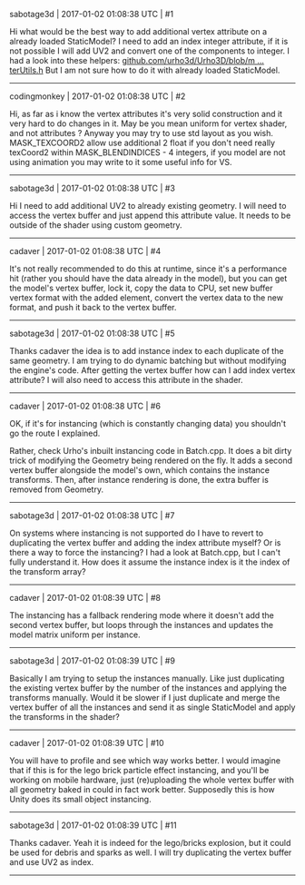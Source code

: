 sabotage3d | 2017-01-02 01:08:38 UTC | #1

Hi what would be the best way to add additional vertex attribute on a already loaded StaticModel? I need to add an index integer attribute, if it is not possible I will add UV2 and convert one of the components to integer. I had a look into these helpers: [github.com/urho3d/Urho3D/blob/m ... terUtils.h](https://github.com/urho3d/Urho3D/blob/master/Source/Tools/OgreImporter/OgreImporterUtils.h)  But I am not sure how to do it with already loaded StaticModel.

-------------------------

codingmonkey | 2017-01-02 01:08:38 UTC | #2

Hi, as far as i know the vertex attributes it's very solid construction and it very hard to do changes in it.
May be you mean uniform for vertex shader, and not attributes ?
Anyway you may try to use std layout as you wish.
MASK_TEXCOORD2 allow use additional 2 float if you don't need really texCoord2 within
MASK_BLENDINDICES - 4 integers, if you model are not using animation you may write to it some useful info for VS.

-------------------------

sabotage3d | 2017-01-02 01:08:38 UTC | #3

Hi I need to add additional UV2 to already existing geometry. I will need to access the vertex buffer and just append this attribute value. It needs to be outside of the shader using custom geometry.

-------------------------

cadaver | 2017-01-02 01:08:38 UTC | #4

It's not really recommended to do this at runtime, since it's a performance hit (rather you should have the data already in the model), but you can get the model's vertex buffer, lock it, copy the data to CPU, set new buffer vertex format with the added element, convert the vertex data to the new format, and push it back to the vertex buffer.

-------------------------

sabotage3d | 2017-01-02 01:08:38 UTC | #5

Thanks cadaver the idea is to add instance index to each duplicate of the same geometry. I am trying to do dynamic batching but without modifying the engine's code. After getting the vertex buffer how can I add index vertex attribute? I will also need to access this attribute in the shader.

-------------------------

cadaver | 2017-01-02 01:08:38 UTC | #6

OK, if it's for instancing (which is constantly changing data) you shouldn't go the route I explained.

Rather, check Urho's inbuilt instancing code in Batch.cpp. It does a bit dirty trick of modifying the Geometry being rendered on the fly. It adds a second vertex buffer alongside the model's own, which contains the instance transforms. Then, after instance rendering is done, the extra buffer is removed from Geometry.

-------------------------

sabotage3d | 2017-01-02 01:08:38 UTC | #7

On systems where instancing is not supported do I have to revert to duplicating the vertex buffer and adding the index attribute myself? Or is there a way to force the instancing? I had a look at Batch.cpp, but I can't fully understand it. How does it assume the instance index is it the index of the transform array?

-------------------------

cadaver | 2017-01-02 01:08:39 UTC | #8

The instancing has a fallback rendering mode where it doesn't add the second vertex buffer, but loops through the instances and updates the model matrix uniform per instance.

-------------------------

sabotage3d | 2017-01-02 01:08:39 UTC | #9

Basically I am trying to setup the instances manually. Like just duplicating the existing vertex buffer by the number of the instances and applying the transforms manually. Would it be slower if I just duplicate and merge the vertex buffer of all the instances and send it as single StaticModel and apply the transforms in the shader?

-------------------------

cadaver | 2017-01-02 01:08:39 UTC | #10

You will have to profile and see which way works better. I would imagine that if this is for the lego brick particle effect instancing, and you'll be working on mobile hardware, just (re)uploading the whole vertex buffer with all geometry baked in could in fact work better. Supposedly this is how Unity does its small object instancing.

-------------------------

sabotage3d | 2017-01-02 01:08:39 UTC | #11

Thanks cadaver. Yeah it is indeed for the lego/bricks explosion, but it could be used for debris and sparks as well. I will try duplicating the vertex buffer and use UV2 as index.

-------------------------

